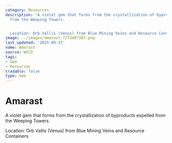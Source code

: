 ```yaml
---
category: Resources
description: 'A violet gem that forms from the crystallization of byproducts expelled
  from the Weeping Towers.


  Location: Orb Vallis (Venus) from Blue Mining Veins and Resource Containers'
image: ../images/amarast-72f2d07387.png
last_updated: '2025-09-17'
name: Amarast
source: WFCD
tags:
- Gem
- Resources
tradable: false
type: Gem
---
```


# Amarast

A violet gem that forms from the crystallization of byproducts expelled from the Weeping Towers.

Location: Orb Vallis (Venus) from Blue Mining Veins and Resource Containers

